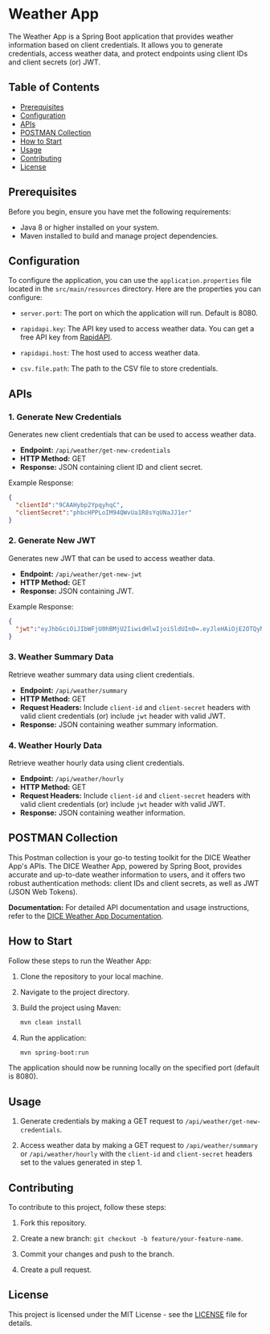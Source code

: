# Weather App

The Weather App is a Spring Boot application that provides weather information based on client credentials. It allows you to generate credentials, access weather data, and protect endpoints using client IDs and client secrets (or) JWT.

## Table of Contents

- [Prerequisites](#prerequisites)
- [Configuration](#configuration)
- [APIs](#apis)
- [POSTMAN Collection](#postman-collection)
- [How to Start](#how-to-start)
- [Usage](#usage)
- [Contributing](#contributing)
- [License](#license)

## Prerequisites

Before you begin, ensure you have met the following requirements:

- Java 8 or higher installed on your system.
- Maven installed to build and manage project dependencies.

## Configuration

To configure the application, you can use the `application.properties` file located in the `src/main/resources` directory. Here are the properties you can configure:

- `server.port`: The port on which the application will run. Default is 8080.

- `rapidapi.key`: The API key used to access weather data. You can get a free API key from [RapidAPI](https://rapidapi.com/community/api/open-weather-map).
- `rapidapi.host`: The host used to access weather data.
- `csv.file.path`: The path to the CSV file to store credentials.

## APIs

### 1. Generate New Credentials

Generates new client credentials that can be used to access weather data.

- **Endpoint:** `/api/weather/get-new-credentials`
- **HTTP Method:** GET
- **Response:** JSON containing client ID and client secret.

Example Response:

```json
{
  "clientId":"9CAAHybp2YpqyhqC",
  "clientSecret":"phbcHPPLoIM94QWvUa1R8sYqUNaJJ1er"
}
```

### 2. Generate New JWT

Generates new JWT that can be used to access weather data.

- **Endpoint:** `/api/weather/get-new-jwt`
- **HTTP Method:** GET
- **Response:** JSON containing JWT.

Example Response:

```json
{
  "jwt":"eyJhbGciOiJIbWFjU0hBMjU2IiwidHlwIjoiSldUIn0=.eyJleHAiOjE2OTQyNDgzNTM2ODksImFsbG93ZWQiOiJ0cnVlIn0=.JQ_vv71z77-977-9Bs-E77-9Kj5XFu-_vU4kXu-_ve-_ve-_vUfvv73vv73vv73vv710LnDvv73vv70="
}
```

### 3. Weather Summary Data

Retrieve weather summary data using client credentials.

- **Endpoint:** `/api/weather/summary`
- **HTTP Method:** GET
- **Request Headers:** Include `client-id` and `client-secret` headers with valid client credentials (or) include `jwt` header with valid JWT.
- **Response:** JSON containing weather summary information.

### 4. Weather Hourly Data

Retrieve weather hourly data using client credentials.

- **Endpoint:** `/api/weather/hourly`
- **HTTP Method:** GET
- **Request Headers:** Include `client-id` and `client-secret` headers with valid client credentials (or) include `jwt` header with valid JWT.
- **Response:** JSON containing weather information.

## POSTMAN Collection

This Postman collection is your go-to testing toolkit for the DICE Weather App's APIs. The DICE Weather App, powered by Spring Boot, provides accurate and up-to-date weather information to users, and it offers two robust authentication methods: client IDs and client secrets, as well as JWT (JSON Web Tokens).

**Documentation:** For detailed API documentation and usage instructions, refer to the [DICE Weather App Documentation](https://www.postman.com/crimson-comet-408538/workspace/dice-weather-app/overview).


## How to Start

Follow these steps to run the Weather App:

1. Clone the repository to your local machine.

2. Navigate to the project directory.

3. Build the project using Maven:

   ```bash
   mvn clean install
   ```

4. Run the application:

   ```bash
   mvn spring-boot:run
   ```

The application should now be running locally on the specified port (default is 8080).

## Usage

1. Generate credentials by making a GET request to `/api/weather/get-new-credentials`.

2. Access weather data by making a GET request to `/api/weather/summary` or `/api/weather/hourly` with the `client-id` and `client-secret` headers set to the values generated in step 1.


## Contributing

To contribute to this project, follow these steps:

1. Fork this repository.

2. Create a new branch: `git checkout -b feature/your-feature-name`.

3. Commit your changes and push to the branch.

4. Create a pull request.

## License

This project is licensed under the MIT License - see the [LICENSE](LICENSE) file for details.